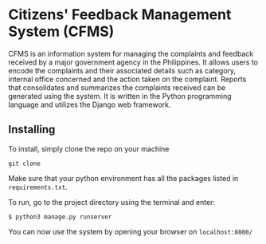 Citizens' Feedback Management System (CFMS)
======================================

CFMS is an information system for managing the complaints and feedback received by a major government agency in the Philippines. It allows users to encode the complaints and their associated details such as category, internal office concerned and the action taken on the complaint. Reports that consolidates and summarizes the complaints received can be generated using the system. It is written in the Python programming language and utilizes the Django web framework.

## Installing

To install, simply clone the repo on your machine

`git clone`

Make sure that your python environment has all the packages listed in `requirements.txt`.

To run, go to the project directory using the terminal and enter:

`$ python3 manage.py runserver`

You can now use the system by opening your browser on `localhost:8000/`